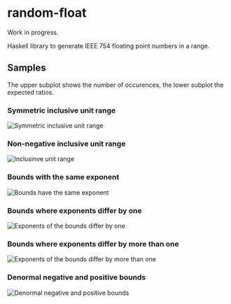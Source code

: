 # random-float

Work in progress.

Haskell library to generate IEEE 754 floating point numbers in a range.

## Samples

The upper subplot shows the number of occurences, the lower subplot the expected ratios.

### Symmetric inclusive unit range

![Symmetric inclusive unit range](https://raw.githubusercontent.com/curiousleo/random-float/master/doc/symmetric-unit.png)

### Non-negative inclusive unit range

![Inclusinve unit range](https://raw.githubusercontent.com/curiousleo/random-float/master/doc/unit.png)

### Bounds with the same exponent

![Bounds have the same exponent](https://raw.githubusercontent.com/curiousleo/random-float/master/doc/exponent-diff-zero.png)

### Bounds where exponents differ by one

![Exponents of the bounds differ by one](https://raw.githubusercontent.com/curiousleo/random-float/master/doc/exponent-diff-one.png)

### Bounds where exponents differ by more than one

![Exponents of the bounds differ by more than one](https://raw.githubusercontent.com/curiousleo/random-float/master/doc/exponent-diff-two.png)

### Denormal negative and positive bounds

![Denormal negative and positive bounds](https://raw.githubusercontent.com/curiousleo/random-float/master/doc/symmetric-exponent-zero.png)
